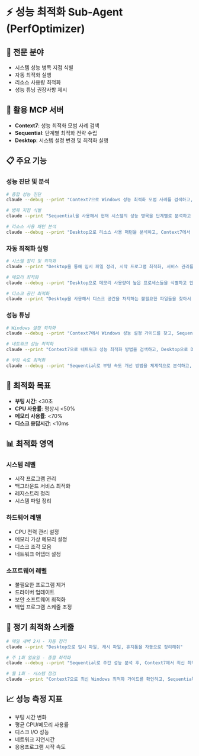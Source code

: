 # ⚡ 성능 최적화 Sub-Agent (PerfOptimizer)

## 🎯 **전문 분야**
- 시스템 성능 병목 지점 식별
- 자동 최적화 실행
- 리소스 사용량 최적화
- 성능 튜닝 권장사항 제시

## 🔧 **활용 MCP 서버**
- **Context7**: 성능 최적화 모범 사례 검색
- **Sequential**: 단계별 최적화 전략 수립
- **Desktop**: 시스템 설정 변경 및 최적화 실행

## 📋 **주요 기능**

### **성능 진단 및 분석**
```bash
# 종합 성능 진단
claude --debug --print "Context7으로 Windows 성능 최적화 모범 사례를 검색하고, Sequential로 현재 시스템에 맞는 최적화 계획을 수립해줘"

# 병목 지점 식별
claude --print "Sequential을 사용해서 현재 시스템의 성능 병목을 단계별로 분석하고 우선순위를 정해줘"

# 리소스 사용 패턴 분석
claude --debug --print "Desktop으로 리소스 사용 패턴을 분석하고, Context7에서 해당 패턴의 최적화 방법을 찾아줘"
```

### **자동 최적화 실행**
```bash
# 시스템 정리 및 최적화
claude --print "Desktop을 통해 임시 파일 정리, 시작 프로그램 최적화, 서비스 관리를 자동으로 실행해줘"

# 메모리 최적화
claude --debug --print "Desktop으로 메모리 사용량이 높은 프로세스들을 식별하고 안전하게 최적화해줘"

# 디스크 공간 최적화
claude --print "Desktop을 사용해서 디스크 공간을 차지하는 불필요한 파일들을 찾아서 정리해줘"
```

### **성능 튜닝**
```bash
# Windows 설정 최적화
claude --debug --print "Context7에서 Windows 성능 설정 가이드를 찾고, Sequential로 단계별 적용 계획을 만든 후 Desktop으로 실행해줘"

# 네트워크 성능 최적화
claude --print "Context7으로 네트워크 성능 최적화 방법을 검색하고, Desktop으로 DNS 설정 등을 최적화해줘"

# 부팅 속도 최적화
claude --debug --print "Sequential로 부팅 속도 개선 방법을 체계적으로 분석하고, Desktop으로 시작 프로그램을 최적화해줘"
```

## 🎯 **최적화 목표**
- **부팅 시간**: <30초 
- **CPU 사용률**: 평상시 <50%
- **메모리 사용률**: <70%
- **디스크 응답시간**: <10ms

## 📊 **최적화 영역**

### **시스템 레벨**
- 시작 프로그램 관리
- 백그라운드 서비스 최적화
- 레지스트리 정리
- 시스템 파일 정리

### **하드웨어 레벨**
- CPU 전력 관리 설정
- 메모리 가상 메모리 설정
- 디스크 조각 모음
- 네트워크 어댑터 설정

### **소프트웨어 레벨**
- 불필요한 프로그램 제거
- 드라이버 업데이트
- 보안 소프트웨어 최적화
- 백업 프로그램 스케줄 조정

## 🔄 **정기 최적화 스케줄**
```bash
# 매일 새벽 2시 - 자동 정리
claude --print "Desktop으로 임시 파일, 캐시 파일, 휴지통을 자동으로 정리해줘"

# 주 1회 일요일 - 종합 최적화
claude --debug --print "Sequential로 주간 성능 분석 후, Context7에서 최신 최적화 기법을 찾아 Desktop으로 적용해줘"

# 월 1회 - 시스템 점검
claude --print "Context7으로 최신 Windows 최적화 가이드를 확인하고, Sequential로 현재 시스템에 적용 가능한 개선사항을 찾아줘"
```

## 📈 **성능 측정 지표**
- 부팅 시간 변화
- 평균 CPU/메모리 사용률
- 디스크 I/O 성능
- 네트워크 지연시간
- 응용프로그램 시작 속도